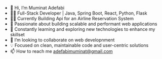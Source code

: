 - 👋 Hi, I’m Muminat Adefabi
- 👨‍💻 Full-Stack Developer | Java, Spring Boot, React, Python, Flask
- 👨‍💻 Currently Building Api for an Airline Reservation System
- 🔧 Passionate about building scalable and performant web applications
- 🌱 Constantly learning and exploring new technologies to enhance my skillset
- 💞️ I’m looking to collaborate on web developnment
- 💡 Focused on clean, maintainable code and user-centric solutions
- 📫 How to reach me adefabimuminat@gmail.com

<!---
Mhee-narh2328/Mhee-narh2328 is a ✨ special ✨ repository because its `README.md` (this file) appears on your GitHub profile.
You can click the Preview link to take a look at your changes.
--->
